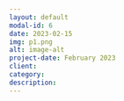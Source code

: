 ```yaml
---
layout: default
modal-id: 6
date: 2023-02-15
img: p1.png
alt: image-alt
project-date: February 2023
client: 
category:
description:
---
```

